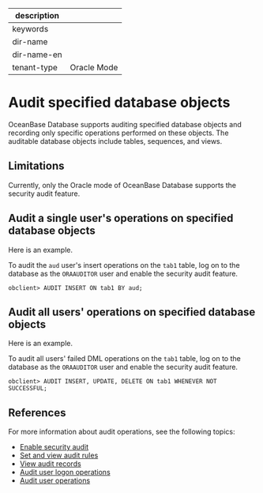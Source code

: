 |description||
|---|---|
|keywords||
|dir-name||
|dir-name-en||
|tenant-type|Oracle Mode|

# Audit specified database objects

OceanBase Database supports auditing specified database objects and recording only specific operations performed on these objects. The auditable database objects include tables, sequences, and views.

## Limitations

Currently, only the Oracle mode of OceanBase Database supports the security audit feature.

## Audit a single user's operations on specified database objects

Here is an example.

To audit the `aud` user's insert operations on the `tab1` table, log on to the database as the `ORAAUDITOR` user and enable the security audit feature.

```shell
obclient> AUDIT INSERT ON tab1 BY aud;
```

## Audit all users' operations on specified database objects

Here is an example.

To audit all users' failed DML operations on the `tab1` table, log on to the database as the `ORAAUDITOR` user and enable the security audit feature.

```shell
obclient> AUDIT INSERT, UPDATE, DELETE ON tab1 WHENEVER NOT SUCCESSFUL;
```

## References

For more information about audit operations, see the following topics:

* [Enable security audit](../600.security-audit/200.audit-open.md)
* [Set and view audit rules](../600.security-audit/300.set-up-and-view-audit-rules.md)
* [View audit records](../600.security-audit/500.audit-records.md)
* [Audit user logon operations](../600.security-audit/600.audit-user-logon.md)
* [Audit user operations](../600.security-audit/700.audit-user-operations.md)
